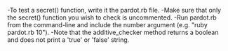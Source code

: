 -To test a secret() function, write it the pardot.rb file. 
-Make sure that only the secret() function you wish to check is uncommented. 
-Run pardot.rb from the command-line and include the number argument (e.g. "ruby pardot.rb 10").
-Note that the additive_checker method returns a boolean and does not print a 'true' or 'false' string.  
